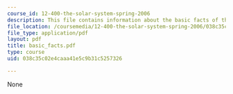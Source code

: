 ```yaml
---
course_id: 12-400-the-solar-system-spring-2006
description: This file contains information about the basic facts of the solar system.
file_location: /coursemedia/12-400-the-solar-system-spring-2006/038c35c02e4caaa41e5c9b31c5257326_basic_facts.pdf
file_type: application/pdf
layout: pdf
title: basic_facts.pdf
type: course
uid: 038c35c02e4caaa41e5c9b31c5257326

---
```

None